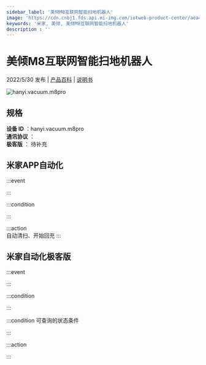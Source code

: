 ```yaml
---
sidebar_label: '美倾M8互联网智能扫地机器人'
image: 'https://cdn.cnbj1.fds.api.mi-img.com/iotweb-product-center/aea4676f67387db7121533929fb432b9_1639792393525.png?GalaxyAccessKeyId=AKVGLQWBOVIRQ3XLEW&Expires=9223372036854775807&Signature=r+SeEEjLGqq9jGZ1aOEbdKahAXs='
keywords: '米家, 美倾, 美倾M8互联网智能扫地机器人'
description : ''
---
```

# 美倾M8互联网智能扫地机器人

2022/5/30 发布 | [产品百科](https://home.mi.com/webapp/content/baike/product/index.html?model=hanyi.vacuum.m8pro/) | [说明书](https://home.mi.com/views/introduction.html?model=hanyi.vacuum.m8pro&region=cn)

![hanyi.vacuum.m8pro](https://cdn.cnbj1.fds.api.mi-img.com/iotweb-product-center/aea4676f67387db7121533929fb432b9_1639792393525.png?GalaxyAccessKeyId=AKVGLQWBOVIRQ3XLEW&Expires=9223372036854775807&Signature=r+SeEEjLGqq9jGZ1aOEbdKahAXs=)

## 规格  
> 
**设备 ID** ：hanyi.vacuum.m8pro  
**通讯协议** ：  
**极客版**  ： 待补充 


## 米家APP自动化  

:::event  

:::

:::condition  

:::

:::action   
自动清扫、开始回充
:::

## 米家自动化极客版  

:::event  

:::

:::condition  

:::

:::condition 可查询的状态条件  

:::

:::action  

:::

        
